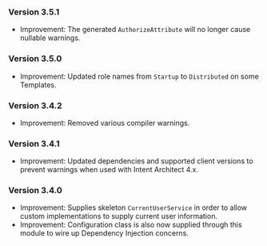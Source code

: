 
### Version 3.5.1

- Improvement: The generated `AuthorizeAttribute` will no longer cause nullable warnings.

### Version 3.5.0

- Improvement: Updated role names from `Startup` to `Distributed` on some Templates.

### Version 3.4.2

- Improvement: Removed various compiler warnings.

### Version 3.4.1

- Improvement: Updated dependencies and supported client versions to prevent warnings when used with Intent Architect 4.x.

### Version 3.4.0

- Improvement: Supplies skeleton `CurrentUserService` in order to allow custom implementations to supply current user information.
- Improvement: Configuration class is also now supplied through this module to wire up Dependency Injection concerns.